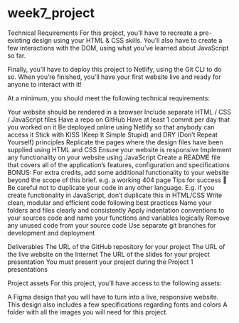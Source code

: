 # week7_project
Technical Requirements
For this project, you’ll have to recreate a pre-existing design using your HTML & CSS skills. You’ll also have to create a few interactions with the DOM, using what you’ve learned about JavaScript so far.

Finally, you’ll have to deploy this project to Netlify, using the Git CLI to do so. When you’re finished, you’ll have your first website live and ready for anyone to interact with it!

At a minimum, you should meet the following technical requirements:

Your website should be rendered in a browser
Include separate HTML / CSS / JavaScript files
Have a repo on GitHub
Have at least 1 commit per day that you worked on it
Be deployed online using Netlify so that anybody can access it
Stick with KISS (Keep It Simple Stupid) and DRY (Don’t Repeat Yourself) principles
Replicate the pages where the design files have been supplied using HTML and CSS
Ensure your website is responsive
Implement any functionality on your website using JavaScript
Create a README file that covers all of the application’s features, configuration and specifications
BONUS: For extra credits, add some additional functionality to your website beyond the scope of this brief. e.g. a working 404 page
Tips for success :rocket:
Be careful not to duplicate your code in any other language. E.g. if you create functionality in JavaScript, don’t duplicate this in HTML/CSS
Write clean, modular and efficient code following best practices
Name your folders and files clearly and consistently
Apply indentation conventions to your sources code and name your functions and variables logically
Remove any unused code from your source code
Use separate git branches for development and deployment

Deliverables
The URL of the GitHub repository for your project
The URL of the live website on the Internet
The URL of the slides for your project presentation
You must present your project during the Project 1 presentations

Project assets
For this project, you’ll have access to the following assets:

A Figma design that you will have to turn into a live, responsive website. This design also includes a few specifications regarding fonts and colors
A folder with all the images you will need for this project.
